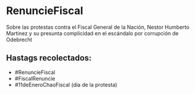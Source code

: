 # RenuncieFiscal
Sobre las protestas contra el Fiscal General de la Nación, Nestor Humberto Martinez y su presunta complicidad en el escándalo por corrupción de Odebrecht

## Hastags recolectados:

* #RenuncieFiscal
* #FiscalRenuncie
* #11deEneroChaoFiscal (dia de la protesta)
